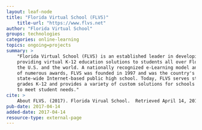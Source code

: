 ```yaml
---
layout: leaf-node
title: "Florida Virtual School (FLVS)"
    title-url: "https://www.flvs.net"
author: "Florida Virtual School"
groups: technologies
categories: online-learning
topics: ongoing=projects
summary: >
    "Florida Virtual School (FLVS) is an established leader in developing and
    providing virtual K-12 education solutions to students all over Florida,
    the U.S. and the world. A nationally recognized e-Learning model and recipient
    of numerous awards, FLVS was founded in 1997 and was the country's first,
    state-wide Internet-based public high school. Today, FLVS serves students in
    grades K-12 and provides a variety of custom solutions for schools and districts
    to meet student needs."
cite: >
    About FLVS. (2017). Florida Virual School.  Retrieved April 14, 2017 from: https://www.flvs.net/about
pub-date: 2017-04-14
added-date: 2017-04-14
resource-type: external-page
---
```


